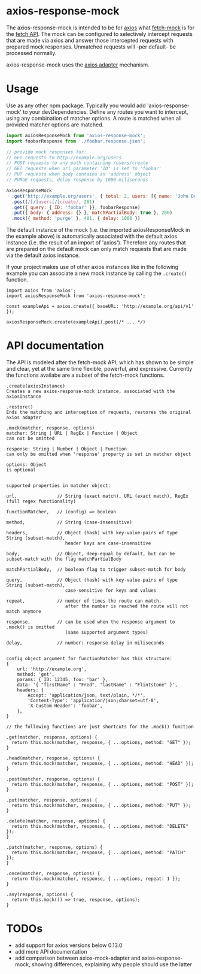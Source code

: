 # axios-response-mock

The axios-response-mock is intended to be for [axios](https://github.com/axios/axios) what [fetch-mock](https://github.com/wheresrhys/fetch-mock) is for the [fetch API](https://developer.mozilla.org/en-US/docs/Web/API/Fetch_API).
The mock can be configured to selectively intercept requests that are made via axios and answer those intercepted requests with prepared mock responses. Unmatched requests will -per default- be processed normally.

axios-response-mock uses the [axios adapter](https://github.com/axios/axios/tree/master/lib/adapters) mechanism.

# Usage

Use as any other npm package. Typically you would add 'axios-response-mock' to your devDependencies.
Define any routes you want to intercept, using any combination of matcher options.
A route is matched when all provided matcher options are matched.

```js
import axiosResponseMock from 'axios-response-mock';
import foobarResponse from './foobar.response.json';

// provide mock responses for:
// GET requests to http://example.org/users
// POST requests to any path containing /users/create
// GET requests when url parameter 'ID' is set to 'foobar'
// PUT requests when body contains an 'address' object
// PURGE requests, delay response by 1000 miliseconds

axiosResponseMock
  .get('http://example.org/users', { total: 2, users: [{ name: 'John Doe' }, { name: 'Richard Roe' }] } )
  .post(/[/]users[/]create/, 201)
  .get({ query: { ID: 'foobar' }}, foobarResponse)
  .put({ body: { address: {} }, matchPartialBody: true }, 200)
  .mock({ method: 'purge' }, 401, { delay: 1000 })
```

The default instance of the mock (i.e. the imported axiosResponseMock in the example above) is automatically associated with the default axios instance (i.e. the result of an import of 'axios'). Therefore any routes that are prepared on the default mock can only match requests that are made via the default axios instance.

If your project makes use of other axios instances like in the following example you can associate a new mock instance by calling the `.create()` function.

```
import axios from 'axios';
import axiosResponseMock from 'axios-response-mock';

const exampleApi = axios.create({ baseURL: 'http://example.org/api/v1' });

axiosResponseMock.create(exampleApi).post(/* ... */)
```

# API documentation

The API is modeled after the fetch-mock API, which has shown to be simple and clear, yet at the same time flexible, powerful, and expressive.
Currently the functions availabe are a subset of the fetch-mock functions.

```
.create(axiosInstance)
Creates a new axios-response-mock instance, associated with the axiosInstance
```

```
.restore()
Ends the matching and interception of requests, restores the original axios adapter
```

```
.mock(matcher, response, options)
matcher: String | URL | RegEx | Function | Object
can not be omitted

response: String | Number | Object | Function
can only be omitted when 'response' property is set in matcher object

options: Object
is optional


supported properties in matcher object:

url,               // String (exact match), URL (exact match), RegEx (full regex functionality)

functionMatcher,   // (config) => boolean

method,            // String (case-insensitive)

headers,           // Object (hash) with key-value-pairs of type String (subset-match),
                      header keys are case-insensitive

body,              // Object, deep-equal by default, but can be subset-match with the flag matchPartialBody

matchPartialBody,  // boolean flag to trigger subset-match for body

query,             // Object (hash) with key-value-pairs of type String (subset-match),
                      case-sensitive for keys and values

repeat,            // number of times the route can match,
                      after the number is reached the route will not match anymore

response,          // can be used when the response argument to .mock() is omitted
                      (same supported argument types)

delay,             // number: response delay in miliseconds


config object argument for functionMatcher has this structure:
{
    url: 'http://example.org',
    method: 'get',
    params: { ID: 12345, foo: 'bar' },
    data: '{ "firstName" : "Fred", "lastName" : "Flintstone" }',
    headers: {
        Accept: 'application/json, text/plain, */*',
        'Content-Type': 'application/json;charset=utf-8',
        'X-Custom-Header': 'foobar',
    },
}
```

```
// the following functions are just shortcuts for the .mock() function

.get(matcher, response, options) {
  return this.mock(matcher, response, { ...options, method: "GET" });
}

.head(matcher, response, options) {
  return this.mock(matcher, response, { ...options, method: "HEAD" });
}

.post(matcher, response, options) {
  return this.mock(matcher, response, { ...options, method: "POST" });
}

.put(matcher, response, options) {
  return this.mock(matcher, response, { ...options, method: "PUT" });
}

.delete(matcher, response, options) {
  return this.mock(matcher, response, { ...options, method: "DELETE" });
}

.patch(matcher, response, options) {
  return this.mock(matcher, response, { ...options, method: "PATCH" });
}

.once(matcher, response, options) {
  return this.mock(matcher, response, { ...options, repeat: 1 });
}

.any(response, options) {
  return this.mock(() => true, response, options);
}
```

# TODOs

- add support for axios versions below 0.13.0
- add more API documentation
- add comparison between axios-mock-adapter and axios-response-mock, showing differences, explaining why people should use the latter
